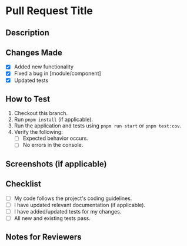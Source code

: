# Pull Request Title
<!-- Provide a clear and descriptive title for your pull request. -->

## Description
<!-- A brief description of the changes introduced by this pull request. -->


## Changes Made
<!-- Provide a summary of the key changes made in this PR. -->
- [x] Added new functionality
- [x] Fixed a bug in [module/component]
- [x] Updated tests

## How to Test
<!-- Provide detailed steps to test this pull request manually. -->
1. Checkout this branch.
2. Run `pnpm install` (if applicable).
3. Run the application and tests using `pnpm run start` or `pnpm test:cov`.
4. Verify the following:
   - [ ] Expected behavior occurs.
   - [ ] No errors in the console.

## Screenshots (if applicable)
<!-- Include screenshots or gifs to help reviewers understand the changes. -->

## Checklist
<!-- Ensure your pull request meets the following requirements. -->
- [ ] My code follows the project's coding guidelines.
- [ ] I have updated relevant documentation (if applicable).
- [ ] I have added/updated tests for my changes.
- [ ] All new and existing tests pass.

## Notes for Reviewers
<!-- Add any additional context or questions for reviewers here. -->
